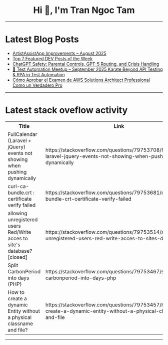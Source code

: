 <h1 align="center">Hi 👋, I'm Tran Ngoc Tam</h1>

---

# Latest Blog Posts 
<!-- BLOG-POST-LIST:START -->
- [ArtistAssistApp Improvements – August 2025](https://dev.to/eugene-khyst/artistassistapp-improvements-august-2025-11fb)
- [Top 7 Featured DEV Posts of the Week](https://dev.to/devteam/top-7-featured-dev-posts-of-the-week-4hd4)
- [ChatGPT Safety: Parental Controls, GPT-5 Routing, and Crisis Handling](https://dev.to/alifar/chatgpt-safety-parental-controls-gpt-5-routing-and-crisis-handling-57n4)
- [🧪 Test Automation Meetup – September 2025 Karate Beyond API Testing &amp; RPA in Test Automation](https://dev.to/testomatio/test-automation-meetup-september-2025karate-beyond-api-testing-rpa-in-test-automation-136h)
- [Cómo Aprobar el Examen de AWS Solutions Architect Professional Como un Verdadero Pro](https://dev.to/aws-espanol/como-aprobar-el-examen-de-aws-solutions-architect-professional-como-un-verdadero-pro-lf5)
<!-- BLOG-POST-LIST:END -->

---

# Latest stack oveflow activity
<table>
  <tr><th>Title</th><th>Link</th></tr>
  <!-- STACKOVERFLOW:START --><tr><td>FullCalendar &lpar;Laravel + jQuery&rpar; events not showing when pushing dynamically</td><td>https://stackoverflow.com/questions/79753708/fullcalendar-laravel-jquery-events-not-showing-when-pushing-dynamically</td></tr><tr><td>curl-ca-bundle.crt : certificate verify failed</td><td>https://stackoverflow.com/questions/79753681/curl-ca-bundle-crt-certificate-verify-failed</td></tr><tr><td>allowing unregistered users Red/Write acces to site&#39;s database? [closed]</td><td>https://stackoverflow.com/questions/79753514/allowing-unregistered-users-red-write-acces-to-sites-database</td></tr><tr><td>Split CarbonPeriod into days &lpar;PHP&rpar;</td><td>https://stackoverflow.com/questions/79753467/split-carbonperiod-into-days-php</td></tr><tr><td>How to create a dynamic Entity without a physical classname and file?</td><td>https://stackoverflow.com/questions/79753457/how-to-create-a-dynamic-entity-without-a-physical-classname-and-file</td></tr><!-- STACKOVERFLOW:END -->
</table>

---



